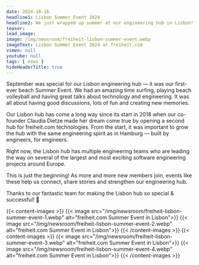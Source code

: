 ```yaml
---
date: 2024-10-16
headline1: Lisbon Summer Event 2024
headline2: We just wrapped up summer at our engineering hub in Lisbon!
teaser:
lead_image:
image: /img/newsroom/freiheit-lisbon-summer-event.webp
imageText: Lisbon Summer Event 2024 at freiheit.com
vimeo: null
youtube: null
tags: [ news ]
hideHeaderTitle: true
---
```


September was special for our Lisbon engineering hub — it was our first-ever beach Summer Event. We had an amazing time surfing, playing beach volleyball and having great talks about technology and engineering.
It was all about having good discussions, lots of fun and creating new memories.

Our Lisbon hub has come a long way since its start in 2018 when our
co-founder Claudia Dietze made her dream come true by opening a second hub for freiheit.com technologies.
From the start, it was important to grow the hub with the same engineering spirit as in Hamburg — built by engineers, for engineers.

Right now, the Lisbon hub has multiple engineering teams who are leading the way on several of the largest and most exciting software engineering projects around Europe.

This is just the beginning! As more and more new members join, events like these help us connect, share stories and strengthen our engineering hub.

Thanks to our fantastic team for making the Lisbon hub so special & successful! 🚀

{{< content-images >}}
    {{< image src="/img/newsroom/freiheit-lisbon-summer-event-1.webp" alt="freiheit.com Summer Event in Lisbon">}}
    {{< image src="/img/newsroom/freiheit-lisbon-summer-event-2.webp" alt="freiheit.com Summer Event in Lisbon">}}
{{< /content-images >}}
{{< content-images >}}
    {{< image src="/img/newsroom/freiheit-lisbon-summer-event-3.webp" alt="freiheit.com Summer Event in Lisbon">}}
    {{< image src="/img/newsroom/freiheit-lisbon-summer-event-4.webp" alt="freiheit.com Summer Event in Lisbon">}}
{{< /content-images >}}


